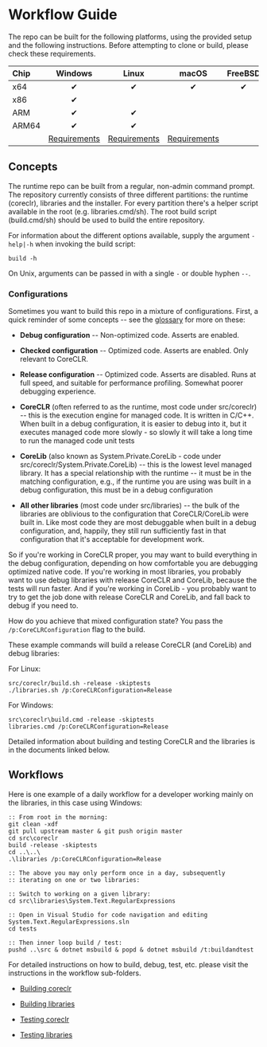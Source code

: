 # Workflow Guide

The repo can be built for the following platforms, using the provided setup and the following instructions. Before attempting to clone or build, please check these requirements.

| Chip  | Windows  | Linux    | macOS    | FreeBSD  |
| :---- | :------: | :------: | :------: | :------: |
| x64   | &#x2714; | &#x2714; | &#x2714; | &#x2714; |
| x86   | &#x2714; |          |          |          |
| ARM   | &#x2714; | &#x2714; |          |          |
| ARM64 | &#x2714; | &#x2714; |          |          |
|       | [Requirements](requirements/windows-requirements.md) | [Requirements](requirements/linux-requirements.md) | [Requirements](requirements/macos-requirements.md) |

## Concepts

The runtime repo can be built from a regular, non-admin command prompt. The repository currently consists of three different partitions: the runtime (coreclr), libraries and the installer. For every partition there's a helper script available in the root (e.g. libraries.cmd/sh). The root build script (build.cmd/sh) should be used to build the entire repository.

For information about the different options available, supply the argument `-help|-h` when invoking the build script:
```
build -h
```
On Unix, arguments can be passed in with a single `-` or double hyphen `--`.

### Configurations

Sometimes you want to build this repo in a mixture of configurations. First, a quick reminder of some concepts -- see the [glossary](../project/glossary.md) for more on these:

* **Debug configuration** -- Non-optimized code.  Asserts are enabled.
  
* **Checked configuration** -- Optimized code. Asserts are enabled.  Only relevant to CoreCLR.
  
* **Release configuration** -- Optimized code. Asserts are disabled. Runs at full speed, and suitable for performance profiling. Somewhat poorer debugging experience.
  
* **CoreCLR** (often referred to as the runtime, most code under src/coreclr) -- this is the execution engine for managed code. It is written in C/C++. When built in a debug configuration, it is easier to debug into it, but it executes managed code more slowly - so slowly it will take a long time to run the managed code unit tests
 
* **CoreLib** (also known as System.Private.CoreLib - code under src/coreclr/System.Private.CoreLib) -- this is the lowest level managed library. It has a special relationship with the runtime -- it must be in the matching configuration, e.g., if the runtime you are using was built in a debug configuration, this must be in a debug configuration

* **All other libraries** (most code under src/libraries) -- the bulk of the libraries are oblivious to the configuration that CoreCLR/CoreLib were built in. Like most code they are most debuggable when built in a debug configuration, and, happily, they still run sufficiently fast in that configuration that it's acceptable for development work.

So if you're working in CoreCLR proper, you may want to build everything in the debug configuration, depending on how comfortable you are debugging optimized native code. If you're working in most libraries, you probably want to use debug libraries with release CoreCLR and CoreLib, because the tests will run faster. And if you're working in CoreLib - you probably want to try to get the job done with release CoreCLR and CoreLib, and fall back to debug if you need to.

How do you achieve that mixed configuration state? You pass the `/p:CoreCLRConfiguration` flag to the build.

These example commands will build a release CoreCLR (and CoreLib) and debug libraries:

For Linux:
```
src/coreclr/build.sh -release -skiptests
./libraries.sh /p:CoreCLRConfiguration=Release
```

For Windows:
```
src\coreclr\build.cmd -release -skiptests
libraries.cmd /p:CoreCLRConfiguration=Release
```

Detailed information about building and testing CoreCLR and the libraries is in the documents linked below.

## Workflows

Here is one example of a daily workflow for a developer working mainly on the libraries, in this case using Windows:
```
:: From root in the morning:
git clean -xdf
git pull upstream master & git push origin master
cd src\coreclr
build -release -skiptests
cd ..\..\
.\libraries /p:CoreCLRConfiguration=Release

:: The above you may only perform once in a day, subsequently
:: iterating on one or two libraries:

:: Switch to working on a given library:
cd src\libraries\System.Text.RegularExpressions

:: Open in Visual Studio for code navigation and editing
System.Text.RegularExpressions.sln
cd tests

:: Then inner loop build / test:
pushd ..\src & dotnet msbuild & popd & dotnet msbuild /t:buildandtest
```

For detailed instructions on how to build, debug, test, etc. please visit the instructions in the workflow sub-folders.

- [Building coreclr](building/coreclr/README.md)
- [Building libraries](building/libraries/README.md)

- [Testing coreclr](testing/coreclr/testing.md)
- [Testing libraries](testing/libraries/testing.md)